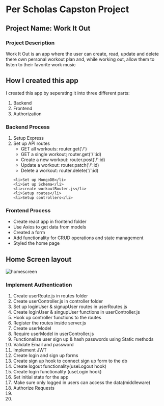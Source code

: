 <h1>Per Scholas Capston Project</h1>
<h2>Project Name: Work It Out</h2>
<h3>Project Description</h3>
<p>Work It Out is an app where the user can create, read, update and delete there own personal workout plan and, while working out, allow them to listen to their favorite work music</p>

<h2>How I created this app</h2>
<p>I created this app by seperating it into three different parts:</p>
<ol>
    <li>Backend</li>
    <li>Frontend</li>
    <li>Authorization</li>
</ol>

<h3>Backend Process</h3>
<ol>
    <li>Setup Express</li>
    <li>Set up API routes
    <ul>
        <li>GET all workouts: router.get('/')</li>
        <li>GET a single workout; router.get('/':id)</li>
        <li>Create a new workout: router.post('/':id)</li>
        <li>Update a workout: router.patch('/':id)</li>
        <li>Delete a workout: router.delete('/':id)</li>
    </ul>
    </li>

    <li>Set up MongoDB</li>
    <li>Set up Schema</li>
    <li>create workoutRouter.js</li>
    <li>Setup routes</li>
    <li>Setup controllers</li>
</ol>

<h3>Frontend Process</h3>
<ul>
    <li>Create react app in frontend folder</li>
    <li>Use Axios to get data from models</li>
    <li>Created a form</li>
    <li>Add functionality for CRUD operations and state management</li>
    <li>Styled the home page</li>
</ul>

<h2>Home Screen layout</h2>

![homescreen](https://user-images.githubusercontent.com/6307334/200939804-3614805b-0ac2-474d-a94b-f8949a3f47b6.png)

<h3>Implement Authentication</h3>
<ol>
    <li>Create userRoute.js in routes folder</li>
    <li>Create userController.js in controller folder</li>
    <li>Set up loginUser & signupUser routes in userRoutes.js</li>
    <li>Create loginUser & singupUser functions in userController.js</li>
    <li>Hook up controller functions to the routes</li>
    <li>Register the routes inside server.js</li>
    <li>Create userModel</li>
    <li>Require userModel in userController.js</li>
    <li>Functionalize user sign up & hash passwords using Static methods</li>
    <li>Validate Email and password</li>
    <li>Implement JWT</li>
    <li>Create login and sign up forms</li>
    <li>Create sign up hook to connect sign up form to the db</li>
    <li>Create logout functionality(useLogout hook)</li>
    <li>Create login functionality (useLogin hook)</li>
    <li>Set initial state for the app</li>
    <li>Make sure only logged in users can access the data(middleware)</li>
    <li>Authorize Requests</li>
    <li></li>
    <li></li>
</ol>

